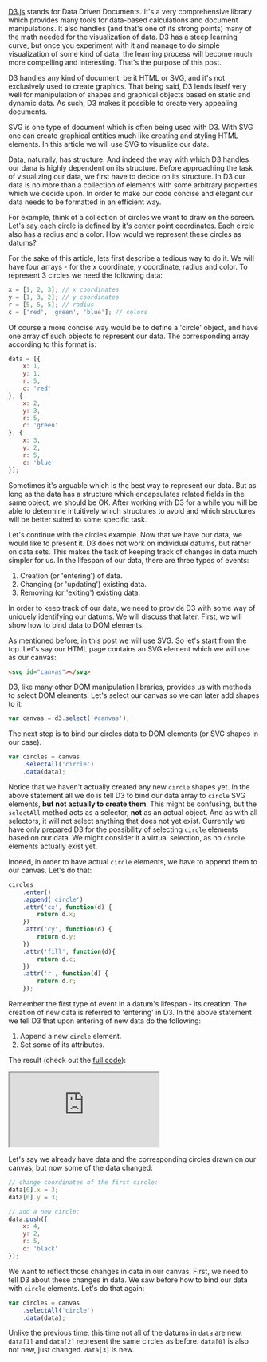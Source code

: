 [D3.js](http://d3js.org/) stands for Data Driven Documents. It's a very comprehensive library which provides many tools for data-based calculations and document manipulations. It also handles (and that's one of its strong points) many of the math needed for the visualization of data. D3 has a steep learning curve, but once you experiment with it and manage to do simple visualization of some kind of data; the learning process will become much more compelling and interesting. That's the purpose of this post.

D3 handles any kind of document, be it HTML or SVG, and it's not exclusively used to create graphics. That being said, D3 lends itself very well for manipulation of shapes and graphical objects based on static and dynamic data. As such, D3 makes it possible to create very appealing documents.

SVG is one type of document which is often being used with D3. With SVG one can create graphical entities much like creating and styling HTML elements. In this article we will use SVG to visualize our data.

Data, naturally, has structure. And indeed the way with which D3 handles our dana is highly dependent on its structure. Before approaching the task of visualizing our data, we first have to decide on its structure. In D3 our data is no more than a collection of elements with some arbitrary properties which we decide upon. In order to make our code concise and elegant our data needs to be formatted in an efficient way.

For example, think of a collection of circles we want to draw on the screen. Let's say each circle is defined by it's center point coordinates. Each circle also has a radius and a color. How would we represent these circles as datums?

For the sake of this article, lets first describe a tedious way to do it. We will have four arrays - for the x coordinate, y coordinate, radius and color. To represent 3 circles we need the following data:

```Javascript
x = [1, 2, 3]; // x coordinates
y = [1, 3, 2]; // y coordinates
r = [5, 5, 5]; // radius
c = ['red', 'green', 'blue']; // colors
```

Of course a more concise way would be to define a 'circle' object, and have one array of such objects to represent our data. The corresponding array according to this format is:

```Javascript
data = [{
	x: 1,
	y: 1,
	r: 5,
	c: 'red'
}, {
	x: 2,
	y: 3,
	r: 5,
	c: 'green'
}, {
	x: 3,
	y: 2,
	r: 5,
	c: 'blue'
}];
```

Sometimes it's arguable which is the best way to represent our data. But as long as the data has a structure which encapsulates related fields in the same object, we should be OK. After working with D3 for a while you will be able to determine intuitively which structures to avoid and which structures will be better suited to some specific task.

Let's continue with the circles example. Now that we have our data, we would like to present it. D3 does not work on individual datums, but rather on data sets. This makes the task of keeping track of changes in data much simpler for us. In the lifespan of our data, there are three types of events:

1. Creation (or 'entering') of data.
2. Changing (or 'updating') existing data.
3. Removing (or 'exiting') existing data.

In order to keep track of our data, we need to provide D3 with some way of uniquely identifying our datums. We will discuss that later. First, we will show how to bind data to DOM elements.

As mentioned before, in this post we will use SVG. So let's start from the top. Let's say our HTML page contains an SVG element which we will use as our canvas:

```HTML
<svg id="canvas"></svg>
```

D3, like many other DOM manipulation libraries, provides us with methods to select DOM elements. Let's select our canvas so we can later add shapes to it:

```Javascript
var canvas = d3.select('#canvas');
```

The next step is to bind our circles data to DOM elements (or SVG shapes in our case).

```Javascript
var circles = canvas
	.selectAll('circle')
	.data(data);
```

Notice that we haven't actually created any new `circle` shapes yet. In the above statement all we do is tell D3 to bind our data array to `circle` SVG elements, **but not actually to create them**. This might be confusing, but the `selectAll` method acts as a selector, **not** as an actual object. And as with all selectors, it will not select anything that does not yet exist. Currently we have only prepared D3 for the possibility of selecting `circle` elements based on our data. We might consider it a virtual selection, as no `circle` elements actually exist yet.

Indeed, in order to have actual `circle` elements, we have to append them to our canvas. Let's do that:

```Javascript
circles
    .enter()
    .append('circle')
    .attr('cx', function(d) {
        return d.x;
    })
    .attr('cy', function(d) {
        return d.y;
    })
    .attr('fill', function(d){
        return d.c;
    })
    .attr('r', function(d) {
        return d.r;
    });
```

Remember the first type of event in a datum's lifespan - its creation. The creation of new data is referred to 'entering' in D3. In the above statement we tell D3 that upon entering of new data do the following:

1. Append a new `circle` element.
2. Set some of its attributes.

The result (check out the [full code](https://github.com/EyalAr/D3.js-Example/blob/master/1.js)):

<iframe src="http://eyalar.github.io/D3.js-Example/index.html?1!0"></iframe>

Let's say we already have data and the corresponding circles drawn on our canvas; but now some of the data changed:

```Javascript
// change coordinates of the first circle:
data[0].x = 3;
data[0].y = 3;

// add a new circle:
data.push({
	x: 4,
	y: 2,
	r: 5,
	c: 'black'
});
```

 We want to reflect those changes in data in our canvas. First, we need to tell D3 about these changes in data. We saw before how to bind our data with `circle` elements. Let's do that again:

```Javascript
var circles = canvas
	.selectAll('circle')
	.data(data);
```

Unlike the previous time, this time not all of the datums in `data` are new. `data[1]` and `data[2]` represent the same circles as before. `data[0]` is also not new, just changed. `data[3]` is new.